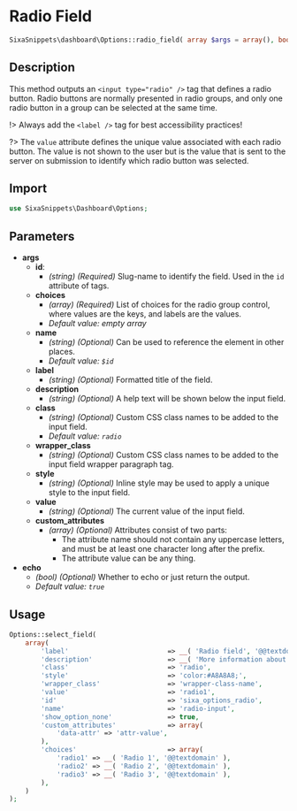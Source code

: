# Radio Field

```php
SixaSnippets\dashboard\Options::radio_field( array $args = array(), bool $echo = true );
```

## Description

This method outputs an `<input type="radio" />` tag that defines a radio button. Radio buttons are normally presented in radio groups, and only one radio button in a group can be selected at the same time.

!> Always add the `<label />` tag for best accessibility practices!

?> The `value` attribute defines the unique value associated with each radio button. The value is not shown to the user but is the value that is sent to the server on submission to identify which radio button was selected.

## Import

```php 
use SixaSnippets\Dashboard\Options;
```

## Parameters

- **args**
    - **id**:
        - *(string) (Required)* Slug-name to identify the field. Used in the `id` attribute of tags.
    - **choices**
        - *(array) (Required)* List of choices for the radio group control, where values are the keys, and labels are the values.
        - *Default value: empty array*
    - **name**
        - *(string) (Optional)* Can be used to reference the element in other places.
        - *Default value: `$id`*
    - **label**
        - *(string) (Optional)* Formatted title of the field.
    - **description**
        - *(string) (Optional)* A help text will be shown below the input field.
    - **class**
        - *(string) (Optional)* Custom CSS class names to be added to the input field.
        - *Default value: `radio`*
    - **wrapper_class**
        - *(string) (Optional)* Custom CSS class names to be added to the input field wrapper paragraph tag.
    - **style**
        - *(string) (Optional)* Inline style may be used to apply a unique style to the input field.
    - **value**
        - *(string) (Optional)* The current value of the input field.
    - **custom_attributes**
        - *(array) (Optional)* Attributes consist of two parts:
            - The attribute name should not contain any uppercase letters, and must be at least one character long after the prefix.
            - The attribute value can be any thing.
- **echo**
    - *(bool) (Optional)* Whether to echo or just return the output.
    - *Default value: `true`*

## Usage

```php
Options::select_field(
	array(
		'label'                         => __( 'Radio field', '@@textdomain' ),
		'description'                   => __( 'More information about this field.', '@@textdomain' ),
		'class'                         => 'radio',
		'style'                         => 'color:#A8A8A8;',
		'wrapper_class'                 => 'wrapper-class-name',
		'value'                         => 'radio1',
		'id'                            => 'sixa_options_radio',
		'name'                          => 'radio-input',
		'show_option_none'              => true,
		'custom_attributes'             => array(
			'data-attr' => 'attr-value',
		),
		'choices'                       => array(
			'radio1' => __( 'Radio 1', '@@textdomain' ),
			'radio2' => __( 'Radio 2', '@@textdomain' ),
			'radio3' => __( 'Radio 3', '@@textdomain' ),
		),
	)
);
```